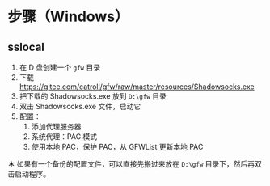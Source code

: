 # 步骤（Windows）

## sslocal

1. 在 D 盘创建一个 `gfw` 目录
2. 下载 <https://gitee.com/catroll/gfw/raw/master/resources/Shadowsocks.exe>
3. 把下载的 Shadowsocks.exe 放到 `D:\gfw` 目录
4. 双击 Shadowsocks.exe 文件，启动它
5. 配置：
   1. 添加代理服务器
   2. 系统代理：PAC 模式
   3. 使用本地 PAC，保护 PAC，从 GFWList 更新本地 PAC

**＊** 如果有一个备份的配置文件，可以直接先搬过来放在 `D:\gfw` 目录下，然后再双击启动程序。
